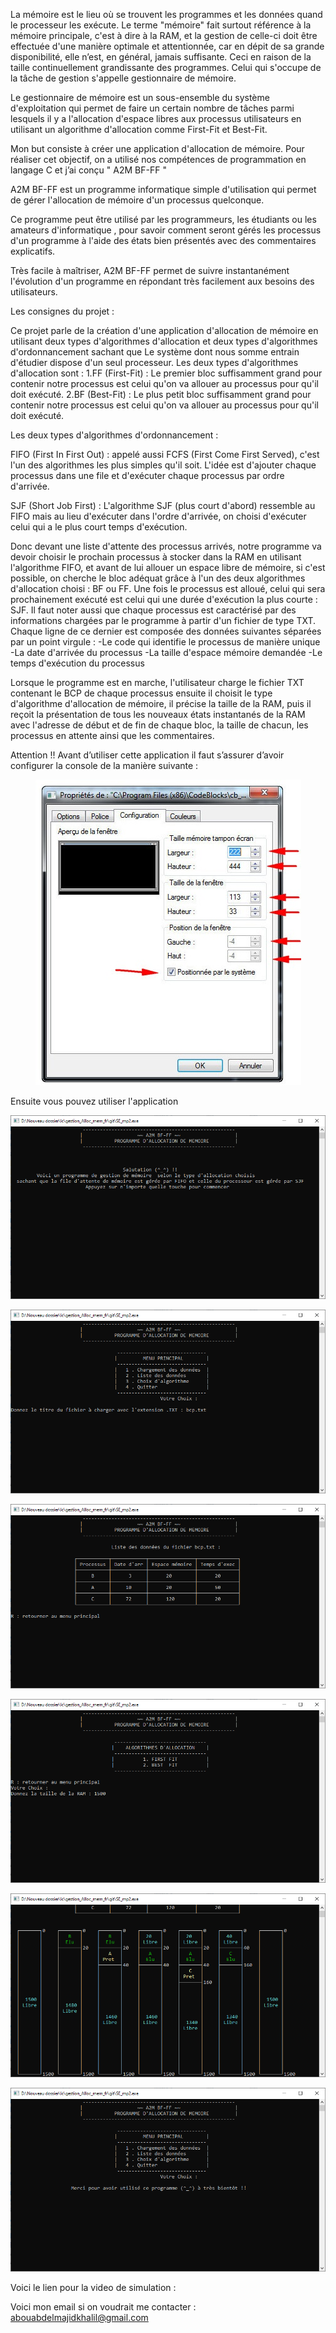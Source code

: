 La mémoire est le lieu où se trouvent les programmes et les données quand le processeur les exécute. Le terme "mémoire" fait surtout référence à la mémoire principale, c'est à dire à la RAM, et la gestion de celle-ci doit être effectuée d'une manière optimale et attentionnée, car en dépit de sa grande disponibilité, elle n’est, en général, jamais suffisante. Ceci en raison de la taille continuellement grandissante des programmes. Celui qui s'occupe de la tâche de gestion s'appelle gestionnaire de mémoire.

Le gestionnaire de mémoire est un sous-ensemble du système d'exploitation qui permet de faire un certain nombre de tâches parmi lesquels il y a l'allocation d'espace libres aux processus utilisateurs en utilisant un algorithme d'allocation comme First-Fit et Best-Fit.

Mon but consiste à créer une application d'allocation de mémoire. Pour réaliser cet objectif, on a utilisé nos compétences de programmation en langage C et j’ai conçu " A2M BF-FF "

A2M BF-FF est un programme informatique simple d'utilisation qui permet de gérer l'allocation de mémoire d'un processus quelconque.

Ce programme peut être utilisé par les programmeurs, les étudiants ou les amateurs d'informatique , pour savoir comment seront gérés les processus d'un programme à l'aide des états bien présentés avec des commentaires explicatifs.

Très facile à maîtriser, A2M BF-FF permet de suivre instantanément l'évolution d'un programme en répondant très facilement aux besoins des utilisateurs.

Les consignes du projet :

Ce projet parle de la création d'une application d'allocation de mémoire en utilisant deux types d'algorithmes d'allocation et deux types d'algorithmes d'ordonnancement sachant que Le système dont nous somme entrain d'étudier dispose d'un seul processeur.
Les deux types d'algorithmes d'allocation sont :
1.FF (First-Fit) : Le premier bloc suffisamment grand pour contenir notre processus est celui qu'on va allouer au processus pour qu'il doit exécuté.
2.BF (Best-Fit) :  Le plus petit bloc suffisamment grand pour contenir notre processus est celui qu'on va allouer au processus pour qu'il doit exécuté.

Les deux types d'algorithmes d'ordonnancement : 

FIFO (First In First Out) : appelé aussi FCFS (First Come First Served), c'est l'un des algorithmes les plus simples qu'il soit. L'idée est d'ajouter chaque processus dans une file et d'exécuter chaque processus par ordre d'arrivée.

SJF (Short Job First) : L'algorithme SJF (plus court d'abord) ressemble au FIFO mais au lieu d'exécuter dans l'ordre d'arrivée, on choisi d'exécuter celui qui a le plus court temps d'exécution.

Donc devant une liste d'attente des processus arrivés, notre programme va devoir choisir le prochain processus à stocker dans la RAM en utilisant l'algorithme FIFO, et avant  de lui allouer un espace libre de mémoire, si c'est possible, on cherche le bloc adéquat grâce à l'un des deux algorithmes d'allocation choisi : BF ou FF. Une fois le processus est alloué, celui qui sera prochainement exécuté est celui qui une durée d'exécution la plus courte : SJF. Il faut noter aussi que chaque processus est caractérisé par des informations chargées par le programme à partir d'un fichier de type TXT. Chaque ligne de ce dernier est composée des données suivantes séparées par un point virgule : 
-Le code qui identifie le processus de manière unique
-La date d'arrivée du processus
-La taille d'espace mémoire demandée
-Le temps d'exécution du processus

Lorsque le programme est en marche, l'utilisateur charge le fichier TXT contenant le BCP de chaque processus ensuite il choisit le type d'algorithme d'allocation de mémoire, il précise la taille de la RAM,  puis il reçoit la présentation de tous les nouveaux états instantanés de la RAM avec l'adresse de début et de fin de chaque bloc, la taille de chacun, les processus en attente ainsi que les commentaires.

Attention !!
Avant d’utiliser cette application il faut s’assurer d’avoir configurer la console de la manière suivante :
<p align="center">
  <img src="/important.JPG">
</p>

Ensuite vous pouvez utiliser l'application

<p align="center">
  <img src="/0.png">
</p>
<p align="center">
  <img src="/1.png">
</p>
<p align="center">
  <img src="/2.png">
</p>
<p align="center">
  <img src="/3.png">
</p>
<p align="center">
  <img src="/4.png">
</p>
<p align="center">
  <img src="/5.png">
</p>

Voici le lien pour la video de simulation : 

Voici mon email si on voudrait me contacter : abouabdelmajidkhalil@gmail.com
